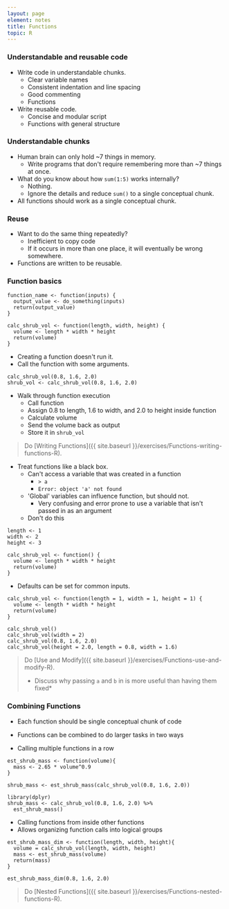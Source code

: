 ```yaml
---
layout: page
element: notes
title: Functions
topic: R
---
```


### Understandable and reusable code

* Write code in understandable chunks.
    * Clear variable names
    * Consistent indentation and line spacing
    * Good commenting
    * Functions
* Write reusable code.
    * Concise and modular script
    * Functions with general structure 

### Understandable chunks

* Human brain can only hold ~7 things in memory.
    * Write programs that don't require remembering more than ~7 things at once.
* What do you know about how `sum(1:5)` works internally?
    * Nothing.
    * Ignore the details and reduce `sum()` to a single conceptual chunk.
* All functions should work as a single conceptual chunk.

### Reuse

* Want to do the same thing repeatedly?
    * Inefficient to copy code
    * If it occurs in more than one place, it will eventually be wrong somewhere.
* Functions are written to be reusable.

### Function basics

```
function_name <- function(inputs) {
  output_value <- do_something(inputs)
  return(output_value)
}
```

```
calc_shrub_vol <- function(length, width, height) {
  volume <- length * width * height
  return(volume)
}
```

* Creating a function doesn't run it.
* Call the function with some arguments.

```
calc_shrub_vol(0.8, 1.6, 2.0)
shrub_vol <- calc_shrub_vol(0.8, 1.6, 2.0)
```

* Walk through function execution
    * Call function
	* Assign 0.8 to length, 1.6 to width, and 2.0 to height inside function
	* Calculate volume
	* Send the volume back as output
	* Store it in `shrub_vol`

> Do [Writing Functions]({{ site.baseurl }}/exercises/Functions-writing-functions-R).

* Treat functions like a black box.
    * Can't access a variable that was created in a function
        * `> a`
        * `Error: object 'a' not found`
    * 'Global' variables can influence function, but should not.
        * Very confusing and error prone to use a variable that isn't passed in
          as an argument
    * Don't do this

```
length <- 1
width <- 2
height <- 3

calc_shrub_vol <- function() {
  volume <- length * width * height
  return(volume)
}
```

* Defaults can be set for common inputs.

```
calc_shrub_vol <- function(length = 1, width = 1, height = 1) {
  volume <- length * width * height
  return(volume)
}

calc_shrub_vol()
calc_shrub_vol(width = 2)
calc_shrub_vol(0.8, 1.6, 2.0)
calc_shrub_vol(height = 2.0, length = 0.8, width = 1.6)
```

> Do [Use and Modify]({{ site.baseurl }}/exercises/Functions-use-and-modify-R).
>
> * Discuss why passing `a` and `b` in is more useful than having them fixed*


### Combining Functions

* Each function should be single conceptual chunk of code
* Functions can be combined to do larger tasks in two ways

* Calling multiple functions in a row

```
est_shrub_mass <- function(volume){
  mass <- 2.65 * volume^0.9
}

shrub_mass <- est_shrub_mass(calc_shrub_vol(0.8, 1.6, 2.0))

library(dplyr)
shrub_mass <- calc_shrub_vol(0.8, 1.6, 2.0) %>%
  est_shrub_mass()
```

* Calling functions from inside other functions
* Allows organizing function calls into logical groups

```
est_shrub_mass_dim <- function(length, width, height){
  volume = calc_shrub_vol(length, width, height)
  mass <- est_shrub_mass(volume)
  return(mass)
}

est_shrub_mass_dim(0.8, 1.6, 2.0)
```

> Do [Nested Functions]({{ site.baseurl }}/exercises/Functions-nested-functions-R).
